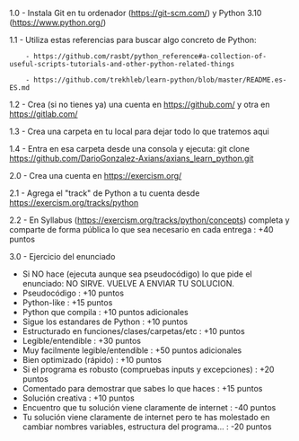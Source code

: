1.0 - Instala Git en tu ordenador (https://git-scm.com/) y Python 3.10 (https://www.python.org/)

1.1 - Utiliza estas referencias para buscar algo concreto de Python:

        - https://github.com/rasbt/python_reference#a-collection-of-useful-scripts-tutorials-and-other-python-related-things

        - https://github.com/trekhleb/learn-python/blob/master/README.es-ES.md

1.2 - Crea (si no tienes ya) una cuenta en https://github.com/ y otra en https://gitlab.com/

1.3 - Crea una carpeta en tu local para dejar todo lo que tratemos aqui

1.4 - Entra en esa carpeta desde una consola y ejecuta: git clone https://github.com/DarioGonzalez-Axians/axians_learn_python.git


2.0 - Crea una cuenta en https://exercism.org/

2.1 - Agrega el "track" de Python a tu cuenta desde https://exercism.org/tracks/python

2.2 - En Syllabus (https://exercism.org/tracks/python/concepts) completa y
      comparte de forma pública lo que sea necesario en cada entrega   : +40 puntos


3.0 - Ejercicio del enunciado
- Si NO hace (ejecuta aunque sea pseudocódigo) lo que pide el enunciado: NO SIRVE. VUELVE A ENVIAR TU SOLUCION.
- Pseudocódigo                                                         : +10 puntos
- Python-like                                                          : +15 puntos
- Python que compila                                                   : +10 puntos adicionales
- Sigue los estandares de Python                                       : +10 puntos
- Estructurado en funciones/clases/carpetas/etc                        : +10 puntos
- Legible/entendible                                                   : +30 puntos
- Muy facilmente legible/entendible                                    : +50 puntos adicionales
- Bien optimizado (rápido)                                             : +10 puntos
- Si el programa es robusto (compruebas inputs y excepciones)          : +20 puntos
- Comentado para demostrar que sabes lo que haces                      : +15 puntos
- Solución creativa                                                    : +10 puntos
- Encuentro que tu solución viene claramente de internet               : -40 puntos
- Tu solución viene claramente de internet pero te has
    molestado en cambiar nombres variables, estructura del programa... : -20 puntos
